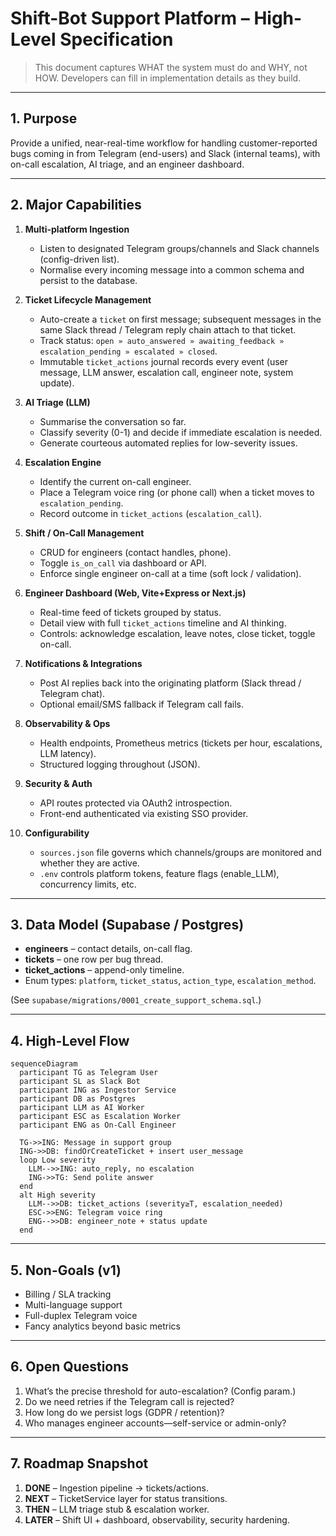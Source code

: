 # Shift-Bot Support Platform – High-Level Specification

> This document captures WHAT the system must do and WHY, not HOW.  Developers can fill in implementation details as they build.

---

## 1. Purpose

Provide a unified, near-real-time workflow for handling customer-reported bugs coming in from Telegram (end-users) and Slack (internal teams), with on-call escalation, AI triage, and an engineer dashboard.

---

## 2. Major Capabilities

1. **Multi-platform Ingestion**
   - Listen to designated Telegram groups/channels and Slack channels (config-driven list).
   - Normalise every incoming message into a common schema and persist to the database.

2. **Ticket Lifecycle Management**
   - Auto-create a `ticket` on first message; subsequent messages in the same Slack thread / Telegram reply chain attach to that ticket.
   - Track status: `open » auto_answered » awaiting_feedback » escalation_pending » escalated » closed`.
   - Immutable `ticket_actions` journal records every event (user message, LLM answer, escalation call, engineer note, system update).

3. **AI Triage (LLM)**
   - Summarise the conversation so far.
   - Classify severity (0-1) and decide if immediate escalation is needed.
   - Generate courteous automated replies for low-severity issues.

4. **Escalation Engine**
   - Identify the current on-call engineer.
   - Place a Telegram voice ring (or phone call) when a ticket moves to `escalation_pending`.
   - Record outcome in `ticket_actions` (`escalation_call`).

5. **Shift / On-Call Management**
   - CRUD for engineers (contact handles, phone).  
   - Toggle `is_on_call` via dashboard or API.
   - Enforce single engineer on-call at a time (soft lock / validation).

6. **Engineer Dashboard (Web, Vite+Express or Next.js)**
   - Real-time feed of tickets grouped by status.
   - Detail view with full `ticket_actions` timeline and AI thinking.
   - Controls: acknowledge escalation, leave notes, close ticket, toggle on-call.

7. **Notifications & Integrations**
   - Post AI replies back into the originating platform (Slack thread / Telegram chat).
   - Optional email/SMS fallback if Telegram call fails.

8. **Observability & Ops**
   - Health endpoints, Prometheus metrics (tickets per hour, escalations, LLM latency).
   - Structured logging throughout (JSON).

9. **Security & Auth**
   - API routes protected via OAuth2 introspection.
   - Front-end authenticated via existing SSO provider.

10. **Configurability**
    - `sources.json` file governs which channels/groups are monitored and whether they are active.
    - `.env` controls platform tokens, feature flags (enable_LLM), concurrency limits, etc.

---

## 3. Data Model (Supabase / Postgres)

- **engineers** – contact details, on-call flag.
- **tickets** – one row per bug thread.
- **ticket_actions** – append-only timeline.
- Enum types: `platform`, `ticket_status`, `action_type`, `escalation_method`.

(See `supabase/migrations/0001_create_support_schema.sql`.)

---

## 4. High-Level Flow

```mermaid
sequenceDiagram
  participant TG as Telegram User
  participant SL as Slack Bot
  participant ING as Ingestor Service
  participant DB as Postgres
  participant LLM as AI Worker
  participant ESC as Escalation Worker
  participant ENG as On-Call Engineer

  TG->>ING: Message in support group
  ING->>DB: findOrCreateTicket + insert user_message
  loop Low severity
    LLM-->>ING: auto_reply, no escalation
    ING->>TG: Send polite answer
  end
  alt High severity
    LLM-->>DB: ticket_actions (severity≥T, escalation_needed)
    ESC->>ENG: Telegram voice ring
    ENG-->>DB: engineer_note + status update
  end
```

---

## 5. Non-Goals (v1)

- Billing / SLA tracking
- Multi-language support
- Full-duplex Telegram voice
- Fancy analytics beyond basic metrics

---

## 6. Open Questions

1. What’s the precise threshold for auto-escalation?  (Config param.)
2. Do we need retries if the Telegram call is rejected?
3. How long do we persist logs (GDPR / retention)?
4. Who manages engineer accounts—self-service or admin-only?

---

## 7. Roadmap Snapshot

1. **DONE**  – Ingestion pipeline → tickets/actions.  
2. **NEXT**  – TicketService layer for status transitions.  
3. **THEN**  – LLM triage stub & escalation worker.  
4. **LATER**  – Shift UI + dashboard, observability, security hardening. 